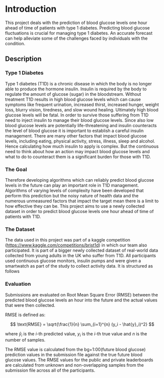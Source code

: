 # Introduction

This project deals with the prediction of blood glucose levels one hour ahead of time of patients with type 1 diabetes. 
Predicting blood glucose fluctuations is crucial for managing type 1 diabetes. An accurate forecast can help alleviate some of the challenges faced by individuals with the condition.

<!--## Goal

Predict blood glucose levels one hour ahead of time using the previous six hours of participant data.-->

## Description

### Type 1 Diabetes

Type 1 diabetes (T1D) is a chronic disease in which the body is no longer able to produce the hormone insulin. Insulin is required by the body to regulate the amount of glucose (sugar) in the bloodstream. Without treatment T1D results in high blood glucose levels which can cause symptoms like frequent urination, increased thirst, increased hunger, weight loss, blurry vision, tiredness, and slow wound healing. Ultimately high blood glucose levels will be fatal. In order to survive those suffering from T1D need to inject insulin to manage their blood glucose levels. Since also low blood glucose levels are potentially life-threatening and insulin counteracts the level of blood glucose it is important to establish a careful insulin management. There are many other factors that impact blood glucose levels, including eating, physical activity, stress, illness, sleep and alcohol. Hence calculating how much insulin to apply is complex. But the continuous need to think about how an action may impact blood glucose levels and what to do to counteract them is a significant burden for those with T1D.

### The Goal

Therefore developing algorithms which can reliably predict blood glucose levels in the future can play an important role in T1D management. Algorithms of varying levels of complexity have been developed that perform this prediction but the noisy nature of health data and the numerous unmeasured factors that impact the target mean there is a limit to how effective they can be. This project aims to use a newly collected dataset in order to predict blood glucose levels one hour ahead of time of patients with T1D.

### The Dataset

The data used in this project was part of a kaggle competition (https://www.kaggle.com/competitions/brist1d) in which our team also participated. It is part of a bigger newly collected dataset of real-world data collected from young adults in the UK who suffer from T1D. All participants used continuous glucose monitors, insulin pumps and were given a smartwatch as part of the study to collect activity data. It is structured as follows

### Evaluation

Submissions are evaluated on Root Mean Square Error (RMSE) between the predicted blood glucose levels an hour into the future and the actual values that were then collected.

RMSE is defined as: 

$$ \text{RMSE} = \sqrt{\frac{1}{n} \sum_{i=1}^{n} (y_i - \hat{y}_i)^2} $$

where $\hat{y}_i$ is the $i$-th predicted value, $y_i$ is the $i$-th true value and $n$ is the number of samples.

The RMSE value is calculated from the bg+1:00(future blood glucose) prediction values in the submission file against the true future blood glucose values. The RMSE values for the public and private leaderboards are calculated from unknown and non-overlapping samples from the submission file across all of the participants.
